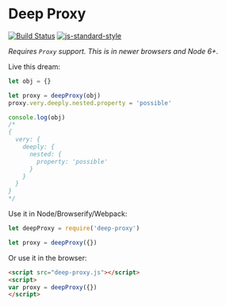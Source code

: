 Deep Proxy
==========
[![Build Status](https://travis-ci.org/EvanHahn/deep-proxy.svg?branch=master)](https://travis-ci.org/EvanHahn/deep-proxy)
[![js-standard-style](https://img.shields.io/badge/code%20style-standard-brightgreen.svg)](http://standardjs.com/)

*Requires `Proxy` support. This is in newer browsers and Node 6+.*

Live this dream:

```js
let obj = {}

let proxy = deepProxy(obj)
proxy.very.deeply.nested.property = 'possible'

console.log(obj)
/*
{
  very: {
    deeply: {
      nested: {
        property: 'possible'
      }
    }
  }
}
*/
```

Use it in Node/Browserify/Webpack:

```js
let deepProxy = require('deep-proxy')

let proxy = deepProxy({})
```

Or use it in the browser:

```html
<script src="deep-proxy.js"></script>
<script>
var proxy = deepProxy({})
</script>
```
